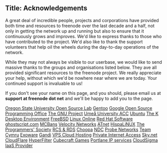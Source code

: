 Title: Acknowledgements
---

A great deal of incredible people, projects and corporations have provided both time and resources to freenode over the last decade and a half, not only in getting the network up and running but also to ensure that it continuously grows and improves. We'd like to express thanks to those who have contributed to the project. We'd also like to thank the support volunteers that help oil the wheels during the day-to-day operations of the network.

While they may not always be visible to our userbase, we would like to send massive thanks to the groups and organisations listed below. They ave all provided significant resources to the freenode project. We really appreciate your help, without which we'd be nowhere near where we are today. Your continued support is invaluable to us!</p>

If you don't see your name on this page, and you should, please email us at <b>support at freenode dot net</b> and we'll be happy to add you to the page.

<a href="http://osuosl.org/">Oregon State University Open Source Lab</a>
<a href="http://www.gentoo.org/">Gentoo</a>
<a href="http://developers.google.com/open-source/">Google Open Source Programming Office</a>
<a href="http://www.gnu.org/">The GNU Project</a>
<a href="http://www.acc.umu.se/">Umeå University ACC</a>
<a href="http://www.ubuntu.com/">Ubuntu</a>
<a href="http://www.kde.org/">The K Desktop Environment</a>
<a href="http://www.freebsd.org/">FreeBSD</a>
<a href="http://www.linux.org/">Linux Online</a>
<a href="http://www.redhat.com/">Red Hat Software</a>
<a href="http://www.ghostscript.com/">ghostscript.com</a>
<a href="http://www.mcbans.com/">MCBans</a>
<a href="http://www.vel.net/">Velocity Networks</a>
<a href="http://www.a1.net/">ATnet</a>
<a href="http://www.hispalinux.es/">HispaLiNUX</a>
<a href="http://www.progsoc.uts.edu.au/">The Programmers' Society</a>
<a href="http://www.rcs-rds.ro/">RCS &amp; RDS</a>
<a href="http://www.choopa.com/">Choopa</a>
<a href="http://www.ndchost.com/">NDC</a>
<a href="http://www.probe-networks.de/">Probe Networks</a>
<a href="http://www.team-cymru.org/">Team Cymru</a>
<a href="http://www.exoware.net/">Exoware</a>
<a href="http://www.gandi.net/">Gandi</a>
<a href="http://www.uk2.net/vps-cloud-hosting/">VPS Cloud Hosting</a>
<a href="https://www.privateinternetaccess.com/">Private Internet Access</a>
<a href="https://www.skynet.lt/">Sky.net</a>
<a href="https://www.cloudflare.com/">CloudFlare</a>
<a href="http://www.hyperfilter.com/">HyperFilter</a>
<a href="https://www.cubecraftgames.net/">Cubecraft Games</a>
<a href="http://www.portlane.com/">Portlane IP services</a>
<a href="https://www.cloudsigma.com/?utm_source=freenode&amp;utm_medium=banner&amp;utm_campaign=sponsoring">CloudSigma IaaS Provider</a>
